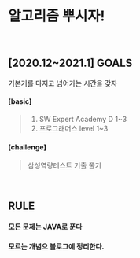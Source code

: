 # 알고리즘 뿌시자!

<br>

 
## [2020.12~2021.1] GOALS

기본기를 다지고 넘어가는 시간을 갖자

#### [basic]
> 1. SW Expert Academy D 1~3
> 2. 프로그래머스 level 1~3

#### [challenge]
> 삼성역량테스트 기출 풀기

<br>


## RULE

#### 모든 문제는 JAVA로 푼다

#### 모르는 개념으 블로그에 정리한다.
